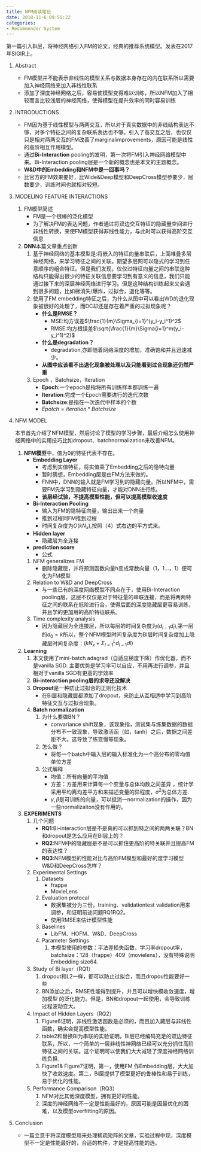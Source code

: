 ```yaml
---
title: NFM阅读笔记
date: 2018-11-6 09:55:22
categories:
- Recommender System 
---
```



第一篇引入Bi层，将神经网络引入FM的论文，经典的推荐系统模型。发表在2017年SIGIR上。

<!-- more -->
1. Abstract
    - FM模型并不能表示非线性的模型关系与数据本身存在的内在联系所以需要加入神经网络来加入非线性联系 
    - 添加了深度神经网络之后，容易使模型变得难以训练，所以NFM加入了相较而言比较浅层的神经网络，使得模型在提升效率的同时容易训练
2. INTRODUCTIONS
    -  FM因为基于线性模型与两两交互，所以对于真实数据中的非线结构表达不够，对多个特征之间的复杂联系表达也不够。引入了高交互之后，也仅仅只是相对两两交互的FM改善了marginalimprovements，原因可能是线性的高阶相互作用模型。
    -  通过**Bi-Interaction** pooling的发明，第一次将FM引入神经网络模型中来。Bi-Interaction pooling层是一个新的概念也是本文的主题概念。
    -  **W&D中的Embedding和NFM中是一回事吗？**
    -  比官方的FM效果要好，比Wide&Deep模型和DeepCross模型参要少，层数要少，训练时间也就相对较短。
3. MODELING FEATURE INTERACTIONS
    1. FM模型简述
        - FM是一个很棒的泛化模型
        - 为了解决FM的表达问题，作者通过将双边交互特征的隐藏量空间进行非线性转换，来使FM模型获得非线性能力，与此时可以获得高阶交互信息
    2. **DNN**本篇文章重点创新
        1.  基于神经网络的基本模型是:将嵌入的特征向量串联后，上面堆叠多层神经网络，来学习特征之间的关联。期望多层网可以隐式的学习到任意顺序的组合特征。但是我们发现，仅仅过特征向量之间的串联这种结构只能得出很少的特征关联信息要学习到有意义的信息，我们只能通过接下来的深层神经网络进行学习。但是这种结构训练起来又会遇到很多问题，比如梯消失/爆炸，过拟合，退化等等。
        2.  使用了FM embedding特征之后，为什么从图中可以看出WD的退化现象被很好的处理了，而DC却还是存在着严重的过拟现象呢？
            - **什么是RMSE？**
                - MSE:均方误差$\frac{1}{m}\Sigma_{i=1}^(y_i-y_i^1)^2$
                - RMSE:均方根误差$\sqrt{\frac{1}{m}\Sigma{i=1}^m(y_i-y_i^1)^2}$
            - **什么是degradation？**
                - degradation,亦即随着网络深度的增加，准确饱和并且迅速减少。
            - **从图中应该看不出退化现象被处理以及只能看到过合现象还仍然严重**
        3.  Epoch ，Batchsize，Iteration
            - **Epoch**:一个epoch是指将所有训练样本都训练一遍
            - **Iteration**:完成一个Epoch需要进行的迭代次数
            - **Batchsize**:是指在一次迭代中样本的个数
            - $Epotch = iteration*Batchsize$
4. NFM MODEL
    
    本节首先介绍了NFM模型，然后讨论了模型的学习步骤，最后介绍怎么使用神经网络中的实用技巧比如dropout、batchnormalization来改善NFM。
    1. **NFM模型**中，值为0的特征代表不存在。
        - **Embedding Layer**
            - 考虑到实值特征，将实值乘了Embedding之后的隐特向量
            - 暂时猜想，Embedding层是由FM方法来做的。
            - FNN中，DNN的输入就是FM学习到的隐藏向量。所以NFM中，需要FM先学习到隐藏特征向量，才能对DNN进行练。
            - **该层经试验，不提高模型性能，但可以提高模型收速度**
        - **Bi-Interaction Pooling**
            - 输入为FM的隐特征向量，输出出来一个向量
            - 推到过程同FM推到过程
            - 时间复杂度为$O(kN_x)$,按照（4）式右边的平方式来。
        - **Hidden layer**
            -  隐藏层为全连接
        - **prediction score**
            - 公式
        1. NFM generalizes FM
            - 删除隐藏层，并将预测函数向量h变成常数向量（1，1...，1）便可化为FM模型
        2. Relation to W&D and DeepCross
            -  与一些已有的深度网络模型不同点在于，使用Bi-Interaction pooling层，这层不仅仅是对于特征量的串联连接，而是将两两特征之间的联系在低阶进行合，使得后面的深度隐藏层更容易训练，并且学的更加用的高阶特征联系。
        3. Time complexity analysis
            - 因为隐藏层为全连接层，所以每层的时间复杂度为$(d_{l-1}d_l)$,第一层的$d_0=k$所以，整个NFM模型时间复杂度为BI层时间复杂度加上隐藏层时间复杂度：$(kN_x+\Sigma_{l=1}^Ld_{l-1}dl)$
    2. **Learning**
        1. 本文使用了mini-batch adagrad（自适应梯度下降）作优化器，而不是vanilla SGD. 主要优势是学习率可以自应，不用再进行调参，并且相对于vanilla SGD有更高的学效率
        2. **Bi-interaction pooling层的求导还没解决**
        3. **Dropout**是一种防止过拟合的正则化技术
            - 在Bi层和隐藏层都添加了dropout，来防止从互相适中学习到高阶特征交互与过拟合现象。 
        4. **Batch normalization**
            1. 为什么要做BN？
                - convariance shift现象，该现象指，测试集与练集数据的数据分布不一致现象，导致激活函（如，tanh）之后，数据之间差距不大。这导致了练变慢等现象。
            2. 怎么做？
                - 将每一个batch中输入层的输入标准化为一个高分布的零均值单位方差
            3. 公式解释
                - 均值：所有向量的平均值
                - 方差：方差用来计算每一个变量与总体均数之间差异 ，统计学采用平均离均差平方和来描述变量的异程度，$\sigma^2$为总体方差.
                - $\gamma,\beta$是可训练的向量，可以抵消一normalization的操作，因为一些normalizaiton没有作用的。
    3. **EXPERIMENTS**
        1.  几个问题
            - **RQ1**:Bi-interaction层是不是真的可以抓到特之间的两两关联？BN和dropout是怎么应用在BI层上的？
            - **RQ2**:NFM中的隐藏层是不是可以抓住更高阶的特关联并且提高FM的表达性？
            - **RQ3**:NFM模型的性能对比与高阶FM模型和最好的度学习模型W&D和DeepCross怎样？
        2.  Experimental Settings 
            1.  Datasets
                - frappe
                - MovieLens
            2. Evaluation protocal 
                - 数据集被分为三份，training、validationtest  validation用来调参，和证明前述问题RQ1RQ2。
                - 使用RMSE来估计模型性能
            3. Baselines
                - LibFM、HOFM、W&D、DeepCross
            4. Parameter Settings
                1. 本模型使用的参数：平法差损失函数，学习率dropout率，batchsize：128（frappe）409（movielens），没有特殊说明Embedding size64.
        3. Study of Bi layer（RQ1）
            1. dropout和L2一样，都可以防止过拟合，而且dropou性能要好一些
            2. BN添加之后，RMSE性能得到提升，并且可以增快模收敛速度，增加模型 的泛化能力。但是，BN和dropout一起使用，会导致训练过程波动变大。
        4. Impact of Hidden Layers（RQ2）
            1. Figure6证明，非线性激活函数是必须的，而且加入藏层与非线性函数，确实会提高模型性能。
            2. table2和替换Bi为串联的实验证明，Bi层已经编码充足的双边特征联系，所以，一个简单的一层非线性神网络已经可以充分抓住高阶特征之间的关联。这个证明可以使我们大大减轻了深度神经网络训练负担.
            3. Figure1& Figure7证明，第一，使用FM 作Embedding层，大大加快了收敛速度。第二，Bi层提供了模型更好的鲁棒性和易于训练，易于优化的性能。
        5. Performance Comparison（RQ3）
            1. NFM对比其他深度模型，拥有更好的性能。
            2. 深度的神经网络不一定是性能最好的，原因可能是因最优化的困难，以及模型overfitting的原因。
5. Conclusion
    - 一篇立意于将深度模型用来处理稀疏矩阵的文章，实验过程中现，深度模型不一定是性能最好的，合适的构件，才是提高性能的选。